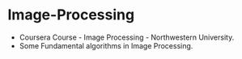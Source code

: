 # Image-Processing
- Coursera Course - Image Processing - Northwestern University. 
- Some Fundamental algorithms in Image Processing.
